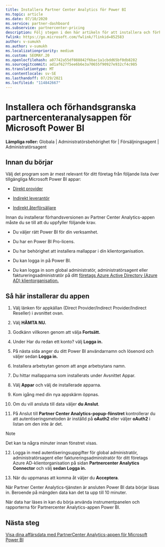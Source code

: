 ```yaml
---
title: Installera Partner Center Analytics för Power BI
ms.topic: article
ms.date: 07/10/2020
ms.service: partner-dashboard
ms.subservice: partnercenter-pricing
description: Följ stegen i den här artikeln för att installera och förhandsgranska appen Partnercenteranalys för Power BI (för direkta partner i CSP).
fwlink: https://go.microsoft.com/fwlink/?linkid=852583
author: v-sumukh
ms.author: v-sumukh
ms.localizationpriority: medium
ms.custom: SEOMAY.20
ms.openlocfilehash: a07742a55df088842f6bac1a1cbdd65bf0db8282
ms.sourcegitcommit: ad1af627f5ee6b6e3a70655f90927e932cf4c985
ms.translationtype: MT
ms.contentlocale: sv-SE
ms.lasthandoff: 07/29/2021
ms.locfileid: "114842667"
---
```

# <a name="install-and-preview-the-partner-center-analytics-app-for-microsoft-power-bi"></a>Installera och förhandsgranska partnercenteranalysappen för Microsoft Power BI


**Lämpliga roller:** Globala | Administratörsbehörighet för | Försäljningsagent | Administratörsagent

## <a name="before-you-begin"></a>Innan du börjar

Välj det program som är mest relevant för ditt företag från följande lista över tillgängliga Microsoft Power BI appar:

- [Direkt provider](https://appsource.microsoft.com/product/power-bi/partnercenteranalytics.direct_provider_partner_analytics)

- [Indirekt leverantör](https://appsource.microsoft.com/product/power-bi/partnercenteranalytics.indirect_provider_partner_analytics)

- [Indirekt återförsäljare](https://appsource.microsoft.com/product/power-bi/partnercenteranalytics.indirect_reseller_partner_analytics)

Innan du installerar förhandsversionen av Partner Center Analytics-appen måste du se till att du uppfyller följande krav.

- Du väljer rätt Power BI för din verksamhet.

- Du har en Power BI Pro-licens.

- Du har behörighet att installera mallappar i din klientorganisation.

- Du kan logga in på Power BI.

- Du kan logga in som global administratör, administratörsagent eller faktureringsadministratör på ditt [företags Azure Active Directory (Azure AD) klientorganisation.](azure-active-directory-tenants-and-partner-center.md)

## <a name="to-install-the-app"></a>Så här installerar du appen

1. Välj länken för appkällan (Direct Provider/Indirect Provider/Indirect Reseller) i avsnittet ovan.

2. Välj **HÄMTA NU.** 

3. Godkänn villkoren genom att välja **Fortsätt.**

4. Under Har du redan ett konto? välj **Logga in.**

5. På nästa sida anger du ditt Power BI användarnamn och lösenord och väljer sedan **Logga in.**

6. Installera arbetsytan genom att ange arbetsytans namn.

7. Du hittar mallapparna som installerats under Avsnittet Appar.

8. Välj **Appar** och välj de installerade apparna.

9. Kom igång med din nya appskärm öppnas.

10. Om du vill ansluta till data väljer **du Anslut**.

11. På Anslut till **Partner Center Analytics-popup-fönstret** kontrollerar  du att autentiseringsmetoden är inställd på **oAuth2** eller väljer **oAuth2** i listan om den inte är det. 

> [!NOTE]  
>  Det kan ta några minuter innan fönstret visas.

12. Logga in med autentiseringsuppgifter för global administratör, administratörsagent eller faktureringsadministratör för ditt företags Azure AD-klientorganisation på sidan **Partnercenter Analytics Connector** och välj **sedan Logga in.**
 
13. När du uppmanas att komma åt väljer du **Acceptera**. 

När Partner Center Analytics-tjänsten är ansluten Power BI data börjar läsas in. Beroende på mängden data kan det ta upp till 10 minuter. 

När data har läses in kan du börja använda instrumentpanelen och rapporterna för Partnercenter Analytics-appen Power BI.

## <a name="next-steps"></a>Nästa steg

[Visa dina affärsdata med PartnerCenter Analytics-appen för Microsoft Power BI](power-bi-app-for-direct-partners-use.md)
